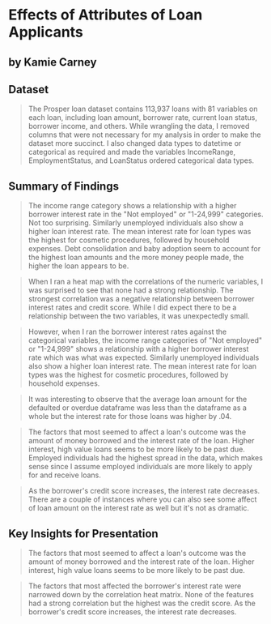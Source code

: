 # Effects of Attributes of Loan Applicants
## by Kamie Carney


## Dataset

> The Prosper loan dataset contains 113,937 loans with 81 variables on each loan, including loan amount, borrower rate, current loan status, borrower income, and others.  While wrangling the data, I removed columns that were not necessary for my analysis in order to make the dataset more succinct.  I also changed data types to datetime or categorical as required and made the variables IncomeRange, EmploymentStatus, and LoanStatus ordered categorical data types.


## Summary of Findings

> The income range category shows a relationship with a higher borrower interest rate in the "Not employed" or "1-24,999" categories. Not too surprising. Similarly unemployed individuals also show a higher loan interest rate. The mean interest rate for loan types was the highest for cosmetic procedures, followed by household expenses. Debt consolidation and baby adoption seem to account for the highest loan amounts and the more money people made, the higher the loan appears to be. 

> When I ran a heat map with the correlations of the numeric variables, I was surprised to see that none had a strong relationship. The strongest correlation was a negative relationship between borrower interest rates and credit score. While I did expect there to be a relationship between the two variables, it was unexpectedly small.

> However, when I ran the borrower interest rates against the categorical variables, the income range categories of "Not employed" or "1-24,999" shows a relationship with a higher borrower interest rate which was what was expected. Similarly unemployed individuals also show a higher loan interest rate. The mean interest rate for loan types was the highest for cosmetic procedures, followed by household expenses.

> It was interesting to observe that the average loan amount for the defaulted or overdue dataframe was less than the dataframe as a whole but the interest rate for those loans was higher by .04.

> The factors that most seemed to affect a loan's outcome was the amount of money borrowed and the interest rate of the loan. Higher interest, high value loans seems to be more likely to be past due. Employed individuals had the highest spread in the data, which makes sense since I assume employed individuals are more likely to apply for and receive loans.

> As the borrower's credit score increases, the interest rate decreases. There are a couple of instances where you can also see some affect of loan amount on the interest rate as well but it's not as dramatic.


## Key Insights for Presentation

> The factors that most seemed to affect a loan's outcome was the amount of money borrowed and the interest rate of the loan. Higher interest, high value loans seems to be more likely to be past due. 

> The factors that most affected the borrower's interest rate were narrowed down by the correlation heat matrix. None of the features had a strong correlation but the highest was the credit score. As the borrower's credit score increases, the interest rate decreases.